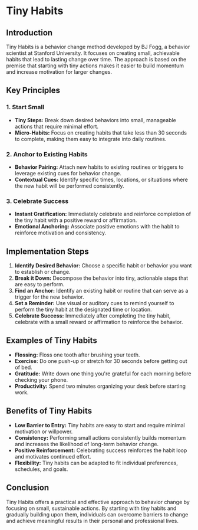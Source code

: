 # Tiny Habits

## Introduction

Tiny Habits is a behavior change method developed by BJ Fogg, a behavior scientist at Stanford University. It focuses on creating small, achievable habits that lead to lasting change over time. The approach is based on the premise that starting with tiny actions makes it easier to build momentum and increase motivation for larger changes.

## Key Principles

### 1. Start Small

- **Tiny Steps:** Break down desired behaviors into small, manageable actions that require minimal effort.
- **Micro-Habits:** Focus on creating habits that take less than 30 seconds to complete, making them easy to integrate into daily routines.

### 2. Anchor to Existing Habits

- **Behavior Pairing:** Attach new habits to existing routines or triggers to leverage existing cues for behavior change.
- **Contextual Cues:** Identify specific times, locations, or situations where the new habit will be performed consistently.

### 3. Celebrate Success

- **Instant Gratification:** Immediately celebrate and reinforce completion of the tiny habit with a positive reward or affirmation.
- **Emotional Anchoring:** Associate positive emotions with the habit to reinforce motivation and consistency.

## Implementation Steps

1. **Identify Desired Behavior:** Choose a specific habit or behavior you want to establish or change.
2. **Break it Down:** Decompose the behavior into tiny, actionable steps that are easy to perform.
3. **Find an Anchor:** Identify an existing habit or routine that can serve as a trigger for the new behavior.
4. **Set a Reminder:** Use visual or auditory cues to remind yourself to perform the tiny habit at the designated time or location.
5. **Celebrate Success:** Immediately after completing the tiny habit, celebrate with a small reward or affirmation to reinforce the behavior.

## Examples of Tiny Habits

- **Flossing:** Floss one tooth after brushing your teeth.
- **Exercise:** Do one push-up or stretch for 30 seconds before getting out of bed.
- **Gratitude:** Write down one thing you're grateful for each morning before checking your phone.
- **Productivity:** Spend two minutes organizing your desk before starting work.

## Benefits of Tiny Habits

- **Low Barrier to Entry:** Tiny habits are easy to start and require minimal motivation or willpower.
- **Consistency:** Performing small actions consistently builds momentum and increases the likelihood of long-term behavior change.
- **Positive Reinforcement:** Celebrating success reinforces the habit loop and motivates continued effort.
- **Flexibility:** Tiny habits can be adapted to fit individual preferences, schedules, and goals.

## Conclusion

Tiny Habits offers a practical and effective approach to behavior change by focusing on small, sustainable actions. By starting with tiny habits and gradually building upon them, individuals can overcome barriers to change and achieve meaningful results in their personal and professional lives.
